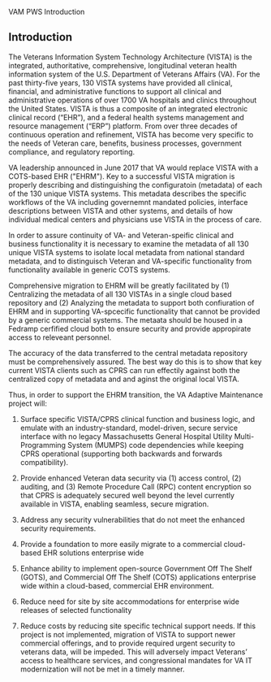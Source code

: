 VAM PWS Introduction

## Introduction

The Veterans Information System Technology Architecture (VISTA) is the integrated, authoritative, comprehensive, longitudinal veteran health information system of the U.S. Department of Veterans Affairs (VA). For the past thirty-five years, 130 VISTA systems have provided all clinical, financial, and administrative functions to support all clinical and administrative operations of over 1700 VA hospitals and clinics throughout the United States. VISTA is thus a composite of an integrated electronic clinical record (“EHR”), and a federal health systems management and resource management (“ERP”) platform.  From over three decades of continuous operation and refinement, VISTA has become very specific to the needs of Veteran care, benefits, business processes, government compliance, and regulatory reporting.

VA leadership announced in June 2017 that VA would replace VISTA with a COTS-based EHR ("EHRM").   Key to a successful VISTA migration is properly describing and distinguishing the configuratoin (metadata) of each of the 130 unique VISTA systems. This metadata describes the specific workflows of the VA including governemnt mandated policies, interface descriptions between VISTA and other systems, and details of how individual medical centers and physicians use VISTA in the process of care.

In order to assure continuity of VA- and Veteran-speific clinical and business functionality it is necessary to examine the metadata of all 130 unique VISTA systems to isolate local metadata from national standard metadata, and to distinguisch Veteran and  VA-specific functionality from functionality available in generic COTS systems.

Comprehensive migration to EHRM will be greatly facilitated by (1) Centralizing the metadata of all 130 VISTAs in a single cloud based repository and (2) Analyzing the metadata to support  both confiuration of EHRM and in supporting VA-spcecific functionality that cannot be provided by a generic commercial systems. The metaata should be housed in a Fedramp cerfified cloud both to ensure security and provide appropirate access to releveant personnel.

The accuracy of the data transferred to the central metadata repository must be comprehensively assured. The best way do this is to show that key current VISTA clients such as CPRS can run effectily against both the centralized copy of metadata and and aginst the original local VISTA.

Thus, in order to support the EHRM transition, the VA Adaptive Maintenance project will:

1.  Surface specific VISTA/CPRS clinical function and business logic, and emulate with an industry-standard, model-driven, secure service interface with no legacy Massachusetts General Hospital Utility Multi-Programming System (MUMPS) code dependencies while keeping CPRS operational (supporting both backwards and forwards compatibility).
2.  Provide enhanced Veteran data security via (1) access control, (2) auditing, and (3) Remote Procedure Call (RPC) content encryption so that CPRS is adequately secured well beyond the level currently available in VISTA, enabling seamless, secure migration.

3.  Address any security vulnerabilities that do not meet the enhanced security requirements.

4.  Provide a foundation to more easily migrate to a commercial cloud-based EHR solutions enterprise wide
5. Enhance ability to implement   open-source Government Off The Shelf (GOTS), and Commercial Off The Shelf (COTS) applications enterprise wide within a cloud-based, commercial EHR environment.
6.  Reduce need for site by site accommodations for enterprise wide releases of selected functionality
7.  Reduce costs by reducing site specific technical support needs.
If this project is not implemented, migration of VISTA to support newer commercial offerings, and to provide required urgent security to veterans data, will be impeded. This will adversely impact Veterans’ access to healthcare services, and congressional mandates for VA IT modernization will not be met in a timely manner.